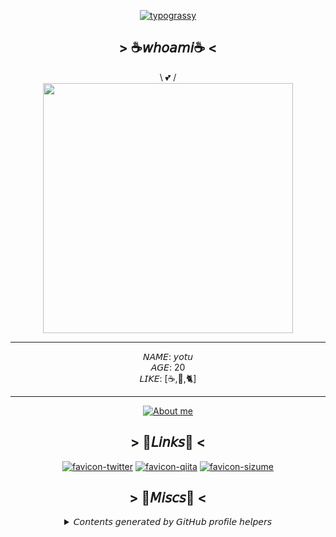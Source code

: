 <div align='center'>

[![typograssy](https://typograssy.deno.dev/api?text=DRINKNG%20COFFEE,%20EATING%20KNOWLEDGE%20%20&frame=cccccc&comment=%F0%9F%92%95Generated%20by%20kawarimidoll/typograssy%F0%9F%92%95)](https://github.com/kawarimidoll/typograssy)

## > ☕𝘸𝘩𝘰𝘢𝘮𝘪☕ <
  
\ 💕 / <br> 
<img src="https://github.com/ulxsth/ulxsth/assets/114195789/fff73663-bc0a-4e69-9422-69d6e70ea860" width=400 height=400>
<hr>

𝘕𝘈𝘔𝘌: 𝘺𝘰𝘵𝘶 <br>
𝘈𝘎𝘌:  20 <br>
𝘓𝘐𝘒𝘌: [☕,🥐,🐈]

<hr>

[![About me](https://skillicons.dev/icons?i=vscode,idea,java,gradle,nodejs,ts,express,ruby,rails&theme=light)](https://skillicons.dev)
  
  ## > 📑𝘓𝘪𝘯𝘬𝘴📑 <

[![favicon-twitter](https://github.com/ulxsth/ulxsth/assets/114195789/448845ff-82ad-4755-82dc-2014d3ecec3f)](https://twitter.com/ulxsth) 
[![favicon-qiita](https://user-images.githubusercontent.com/114195789/213505616-0ba4e475-0a15-4b5c-a733-6ccff19a342d.png)](https://qiita.com/ulxsth)
[![favicon-sizume](https://github.com/ulxsth/ulxsth/assets/114195789/49691e58-0f13-4019-9fb1-368c7a5d5d66)](https://sizu.me/yotu)
  
  ## > 🥐𝘔𝘪𝘴𝘤𝘴🥐 <
  


<details>
  <summary>𝘊𝘰𝘯𝘵𝘦𝘯𝘵𝘴 𝘨𝘦𝘯𝘦𝘳𝘢𝘵𝘦𝘥 𝘣𝘺 𝘎𝘪𝘵𝘏𝘶𝘣 𝘱𝘳𝘰𝘧𝘪𝘭𝘦 𝘩𝘦𝘭𝘱𝘦𝘳𝘴</summary>
  
  [![GitHub Streak](https://streak-stats.demolab.com/?user=ulxsth)](https://git.io/streak-stats)
  
  [![Anurag's GitHub stats](https://github-readme-stats.vercel.app/api?username=ulxsth&show_icons=true&theme=synthwave)](https://github.com/anuraghazra/github-readme-stats)
  
  [![Top Langs](https://github-readme-stats.vercel.app/api/top-langs/?username=ulxsth&show_icons=true&theme=synthwave&layout=compact)](https://github.com/anuraghazra/github-readme-stats)
  
  [![trophy](https://github-profile-trophy.vercel.app/?username=ulxsth&column=9)](https://github.com/ryo-ma/github-profile-trophy)
</details>

</div>
